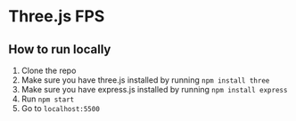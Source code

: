 # Three.js FPS

## How to run locally

1. Clone the repo
2. Make sure you have three.js installed by running `npm install three`
3. Make sure you have express.js installed by running `npm install express`
4. Run `npm start`
5. Go to `localhost:5500`
